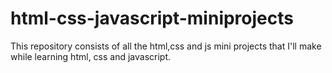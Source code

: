 # html-css-javascript-miniprojects


This repository consists of all the html,css and js mini projects that I'll make while learning html, css and javascript.
